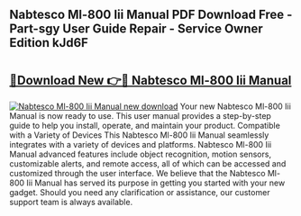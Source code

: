 ## Nabtesco Ml-800 Iii Manual PDF Download Free - Part-sgy User Guide Repair - Service Owner Edition kJd6F

# <h2><a href="http://cf12247.oget.top/?id=Nabtesco+Ml-800+Iii+Manual">🔗Download New 👉🔴 Nabtesco Ml-800 Iii Manual</a></h2>

[![Nabtesco Ml-800 Iii Manual new download](https://i.imgur.com/5g1atiW.png)](http://cf12247.oget.top/?id=Nabtesco+Ml-800+Iii+Manual)
Your new Nabtesco Ml-800 Iii Manual is now ready to use. This user manual provides a step-by-step guide to help you install, operate, and maintain your product. Compatible with a Variety of Devices This Nabtesco Ml-800 Iii Manual seamlessly integrates with a variety of devices and platforms. Nabtesco Ml-800 Iii Manual advanced features include object recognition, motion sensors, customizable alerts, and remote access, all of which can be accessed and customized through the user interface. We believe that the Nabtesco Ml-800 Iii Manual has served its purpose in getting you started with your new gadget. Should you need any clarification or assistance, our customer support team is always available.

